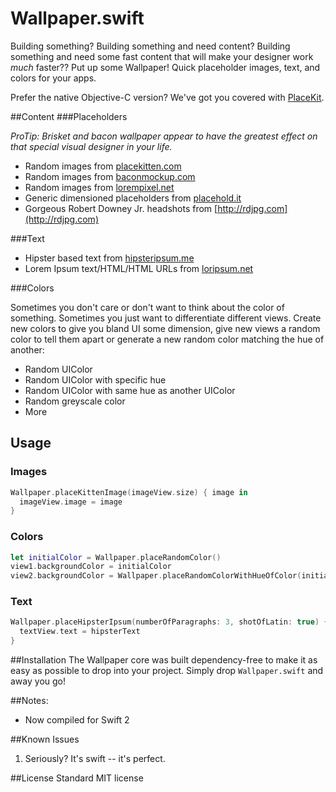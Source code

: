 Wallpaper.swift
=========

Building something? Building something and need content? Building something and need some fast content that will make your designer work _much_ faster?? Put up some Wallpaper! Quick placeholder images, text, and colors for your apps.

Prefer the native Objective-C version? We've got you covered with [PlaceKit](http://github.com/larsacus/PlaceKit).

##Content
###Placeholders

_ProTip: Brisket and bacon wallpaper appear to have the greatest effect on that special visual designer in your life._

  - Random images from [placekitten.com](http://placekitten.com)
  - Random images from [baconmockup.com](http://baconmockup.com)
  - Random images from [lorempixel.net](http://lorempixel.com)
  - Generic dimensioned placeholders from [placehold.it](http://placehold.it)
  - Gorgeous Robert Downey Jr. headshots from [http://rdjpg.com](http://rdjpg.com)

###Text
  - Hipster based text from [hipsteripsum.me](http://hipsteripsum.me)
  - Lorem Ipsum text/HTML/HTML URLs from [loripsum.net](http://loripsum.net)

###Colors

Sometimes you don't care or don't want to think about the color of something. Sometimes you just want to differentiate different views. Create new colors to give you bland UI some dimension, give new views a random color to tell them apart or generate a new random color matching the hue of another:

- Random UIColor
- Random UIColor with specific hue
- Random UIColor with same hue as another UIColor
- Random greyscale color
- More

## Usage

### Images

```` swift
Wallpaper.placeKittenImage(imageView.size) { image in
  imageView.image = image
}
````

### Colors

```` swift
let initialColor = Wallpaper.placeRandomColor()
view1.backgroundColor = initialColor
view2.backgroundColor = Wallpaper.placeRandomColorWithHueOfColor(initialColor)
````

### Text

```` swift
Wallpaper.placeHipsterIpsum(numberOfParagraphs: 3, shotOfLatin: true) { hipsterText in
  textView.text = hipsterText
}
````

##Installation
The Wallpaper core was built dependency-free to make it as easy as possible to drop into your project. Simply drop `Wallpaper.swift` and away you go!

##Notes:
* Now compiled for Swift 2

##Known Issues

1. Seriously? It's swift -- it's perfect.

##License
Standard MIT license
